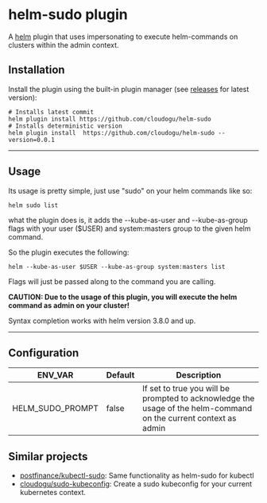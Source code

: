 # helm-sudo plugin

A [helm](https://helm.sh) plugin that uses impersonating to execute helm-commands on clusters within the admin context.

## Installation

Install the plugin using the built-in plugin manager (see [releases](https://github.com/cloudogu/helm-sudo/releases)  for latest version):

```
# Installs latest commit
helm plugin install https://github.com/cloudogu/helm-sudo
# Installs deterministic version
helm plugin install  https://github.com/cloudogu/helm-sudo --version=0.0.1
``` 

---

## Usage

Its usage is pretty simple, just use "sudo" on your helm commands like so:

```
helm sudo list 
```

what the plugin does is, it adds the --kube-as-user and --kube-as-group flags with your user ($USER) and system:masters group to the given helm command. 

So the plugin executes the following: 

```
helm --kube-as-user $USER --kube-as-group system:masters list
```

Flags will just be passed along to the command you are calling. 

**CAUTION: Due to the usage of this plugin, you will execute the helm command as admin on your cluster!**

Syntax completion works with helm version 3.8.0 and up.

---

## Configuration

| ENV_VAR  	|   Default	|   Description	|   
|---	|---	|---	|
|HELM_SUDO_PROMPT|   	false |   If set to true you will be prompted to acknowledge the usage of the helm-command on the current context as admin	|


## Similar projects
* [postfinance/kubectl-sudo](https://github.com/postfinance/kubectl-sudo): Same functionality as helm-sudo for kubectl
* [cloudogu/sudo-kubeconfig](https://github.com/cloudogu/sudo-kubeconfig): Create a sudo kubeconfig for your current kubernetes context.
